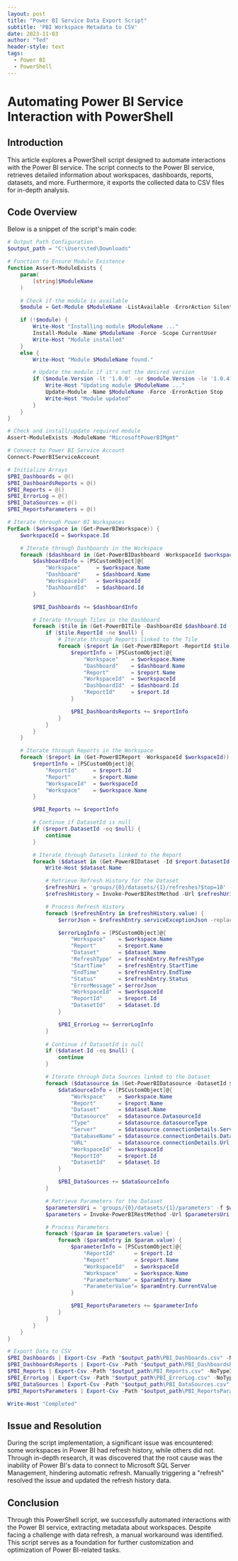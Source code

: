 ```yaml
---
layout: post
title: "Power BI Service Data Export Script"
subtitle: 'PBI Workspace Metadata to CSV'
date: 2023-11-03
author: "Ted"
header-style: text
tags:
  - Power BI
  - PowerShell
---
```


# Automating Power BI Service Interaction with PowerShell

## Introduction

This article explores a PowerShell script designed to automate interactions with the Power BI service. The script connects to the Power BI service, retrieves detailed information about workspaces, dashboards, reports, datasets, and more. Furthermore, it exports the collected data to CSV files for in-depth analysis.

## Code Overview

Below is a snippet of the script's main code:

```powershell
# Output Path Configuration
$output_path = "C:\Users\ted\Downloads"

# Function to Ensure Module Existence
function Assert-ModuleExists {
    param(
        [string]$ModuleName
    )

    # Check if the module is available
    $module = Get-Module $ModuleName -ListAvailable -ErrorAction SilentlyContinue

    if (!$module) {
        Write-Host "Installing module $ModuleName ..."
        Install-Module -Name $ModuleName -Force -Scope CurrentUser
        Write-Host "Module installed"
    }
    else {
        Write-Host "Module $ModuleName found."

        # Update the module if it's not the desired version
        if ($module.Version -lt '1.0.0' -or $module.Version -le '1.0.410') {
            Write-Host "Updating module $ModuleName ..."
            Update-Module -Name $ModuleName -Force -ErrorAction Stop
            Write-Host "Module updated"
        }
    }
}

# Check and install/update required module
Assert-ModuleExists -ModuleName "MicrosoftPowerBIMgmt"

# Connect to Power BI Service Account
Connect-PowerBIServiceAccount

# Initialize Arrays
$PBI_Dashboards = @()
$PBI_DashboardsReports = @()
$PBI_Reports = @()
$PBI_ErrorLog = @()
$PBI_DataSources = @()
$PBI_ReportsParameters = @()

# Iterate through Power BI Workspaces
ForEach ($workspace in (Get-PowerBIWorkspace)) {
    $workspaceId = $workspace.Id

    # Iterate through Dashboards in the Workspace
    foreach ($dashboard in (Get-PowerBIDashboard -WorkspaceId $workspaceId)) {
        $dashboardInfo = [PSCustomObject]@{
            "Workspace"     = $workspace.Name
            "Dashboard"     = $dashboard.Name
            "WorkspaceId"   = $workspaceId
            "DashboardId"   = $dashboard.Id
        }

        $PBI_Dashboards += $dashboardInfo

        # Iterate through Tiles in the Dashboard
        foreach ($tile in (Get-PowerBITile -DashboardId $dashboard.Id -WorkspaceId $workspaceId)) {
            if ($tile.ReportId -ne $null) {
                # Iterate through Reports linked to the Tile
                foreach ($report in (Get-PowerBIReport -ReportId $tile.ReportId -WorkspaceId $workspaceId)) {
                    $reportInfo = [PSCustomObject]@{
                        "Workspace"    = $workspace.Name
                        "Dashboard"    = $dashboard.Name
                        "Report"       = $report.Name
                        "WorkspaceId"  = $workspaceId 
                        "DashboardId"  = $dashboard.Id
                        "ReportId"     = $report.Id 
                    }

                    $PBI_DashboardsReports += $reportInfo
                }
            }
        }
    }

    # Iterate through Reports in the Workspace
    foreach ($report in (Get-PowerBIReport -WorkspaceId $workspaceId)) {
        $reportInfo = [PSCustomObject]@{
            "ReportId"     = $report.Id
            "Report"       = $report.Name
            "WorkspaceId"  = $workspaceId
            "Workspace"    = $workspace.Name
        }

        $PBI_Reports += $reportInfo

        # Continue if DatasetId is null
        if ($report.DatasetId -eq $null) {
            continue
        }

        # Iterate through Datasets linked to the Report
        foreach ($dataset in (Get-PowerBIDataset -Id $report.DatasetId -WorkspaceId $workspaceId)) {
            Write-Host $dataset.Name

            # Retrieve Refresh History for the Dataset
            $refreshUri = 'groups/{0}/datasets/{1}/refreshes?$top=10' -f $workspaceId, $dataset.Id
            $refreshHistory = Invoke-PowerBIRestMethod -Url $refreshUri -Method Get | ConvertFrom-Json

            # Process Refresh History
            foreach ($refreshEntry in $refreshHistory.value) {
                $errorJson = $refreshEntry.serviceExceptionJson -replace "'", ''

                $errorLogInfo = [PSCustomObject]@{
                    "Workspace"    = $workspace.Name
                    "Report"       = $report.Name
                    "Dataset"      = $dataset.Name
                    "RefreshType"  = $refreshEntry.RefreshType
                    "StartTime"    = $refreshEntry.StartTime
                    "EndTime"      = $refreshEntry.EndTime
                    "Status"       = $refreshEntry.Status
                    "ErrorMessage" = $errorJson
                    "WorkspaceId"  = $workspaceId
                    "ReportId"     = $report.Id
                    "DatasetId"    = $dataset.Id
                }

                $PBI_ErrorLog += $errorLogInfo
            }
            
            # Continue if DatasetId is null
            if ($dataset.Id -eq $null) {
                continue
            }

            # Iterate through Data Sources linked to the Dataset
            foreach ($datasource in (Get-PowerBIDatasource -DatasetId $dataset.Id -WorkspaceId $workspaceId)) {
                $dataSourceInfo = [PSCustomObject]@{
                    "Workspace"    = $workspace.Name
                    "Report"       = $report.Name
                    "Dataset"      = $dataset.Name
                    "Datasource"   = $datasource.DatasourceId
                    "Type"         = $datasource.datasourceType
                    "Server"       = $datasource.connectionDetails.Server
                    "DatabaseName" = $datasource.connectionDetails.Database
                    "URL"          = $datasource.connectionDetails.Url
                    "WorkspaceId"  = $workspaceId
                    "ReportId"     = $report.Id
                    "DatasetId"    = $dataset.Id
                }

                $PBI_DataSources += $dataSourceInfo         
            }

            # Retrieve Parameters for the Dataset
            $parametersUri = 'groups/{0}/datasets/{1}/parameters' -f $workspaceId, $dataset.Id 
            $parameters = Invoke-PowerBIRestMethod -Url $parametersUri -Method Get | ConvertFrom-Json

            # Process Parameters
            foreach ($param in $parameters.value) {
                foreach ($paramEntry in $param.value) {
                    $parameterInfo = [PSCustomObject]@{
                        "ReportId"      = $report.Id
                        "Report"        = $report.Name
                        "WorkspaceId"   = $workspaceId
                        "Workspace"     = $workspace.Name
                        "ParameterName" = $paramEntry.Name
                        "ParameterValue"= $paramEntry.CurrentValue
                    }

                    $PBI_ReportsParameters += $parameterInfo
                }
            }
        }
    }
}

# Export Data to CSV
$PBI_Dashboards | Export-Csv -Path "$output_path\PBI_Dashboards.csv" -NoTypeInformation
$PBI_DashboardsReports | Export-Csv -Path "$output_path\PBI_DashboardsReports.csv" -NoTypeInformation
$PBI_Reports | Export-Csv -Path "$output_path\PBI_Reports.csv" -NoTypeInformation
$PBI_ErrorLog | Export-Csv -Path "$output_path\PBI_ErrorLog.csv" -NoTypeInformation
$PBI_DataSources | Export-Csv -Path "$output_path\PBI_DataSources.csv" -NoTypeInformation
$PBI_ReportsParameters | Export-Csv -Path "$output_path\PBI_ReportsParameters.csv" -NoTypeInformation

Write-Host "Completed"
```

## Issue and Resolution

During the script implementation, a significant issue was encountered: some workspaces in Power BI had refresh history, while others did not. Through in-depth research, it was discovered that the root cause was the inability of Power BI's data to connect to Microsoft SQL Server Management, hindering automatic refresh. Manually triggering a "refresh" resolved the issue and updated the refresh history data.

## Conclusion

Through this PowerShell script, we successfully automated interactions with the Power BI service, extracting metadata about workspaces. Despite facing a challenge with data refresh, a manual workaround was identified. This script serves as a foundation for further customization and optimization of Power BI-related tasks.



